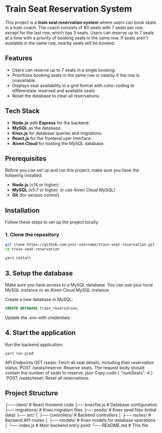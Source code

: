 # Train Seat Reservation System

This project is a **train seat reservation system** where users can book seats in a train coach. The coach consists of 80 seats with 7 seats per row, except for the last row, which has 3 seats. Users can reserve up to 7 seats at a time with a priority of booking seats in the same row. If seats aren't available in the same row, nearby seats will be booked.

## Features

- Users can reserve up to 7 seats in a single booking.
- Prioritizes booking seats in the same row or nearby if the row is unavailable.
- Displays seat availability in a grid format with color-coding to differentiate reserved and available seats.
- Reset the database to clear all reservations.

## Tech Stack

- **Node.js** with **Express** for the backend.
- **MySQL** as the database.
- **Knex.js** for database queries and migrations.
- **React.js** for the frontend user interface.
- **Aiven Cloud** for hosting the MySQL database.

## Prerequisites

Before you can set up and run this project, make sure you have the following installed:

- **Node.js** (v14 or higher)
- **MySQL** (v5.7 or higher, or use Aiven Cloud MySQL)
- **Git** (for version control)

## Installation

Follow these steps to set up the project locally:

### 1. Clone the repository

```bash
git clone https://github.com/your-username/train-seat-reservation.git
cd train-seat-reservation
```
```bash
yarn install
```
## 3. Setup the database
Make sure you have access to a MySQL database. You can use your local MySQL instance or an Aiven Cloud MySQL instance.

Create a new database in MySQL:

```sql
CREATE DATABASE train_reservation;
```

Update the .env with credentials:
## 4. Start the application
Run the backend application:
```
yarn run prod
```
API Endpoints
GET /seats: Fetch all seat details, including their reservation status.
POST /seats/reserve: Reserve seats. The request body should contain the number of seats to reserve.
json
Copy code
{
  "numSeats": 4
}
`POST /seats/reset: Reset all reservations.

## Project Structure
├── client/               # React frontend code
├── knexfile.js           # Database configuration
├── migrations/           # Knex migration files
├── seeds/                # Knex seed files (initial data)
├── src/
│   ├── controllers/      # Backend controllers
│   ├── routes/           # Backend API routes
│   ├── models/           # Knex models for database operations
│   └── index.js          # Main backend entry point
└── README.md             # This file




